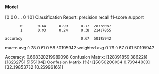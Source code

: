 #### Model
[0 0 0 ... 0 1 0]
Classification Report:
              precision    recall  f1-score   support

           0       0.64      0.99      0.77  28778087
           1       0.93      0.24      0.38  21417855

    accuracy                           0.67  50195942
   macro avg       0.78      0.61      0.58  50195942
weighted avg       0.76      0.67      0.61  50195942

Accuracy: 0.668320219989098
Confusion Matrix:
[[28391859   386228]
 [16262751  5155104]]
Confusion Matrix (%):
[[56.56206034  0.76944069]
 [32.39853732 10.26996166]]
